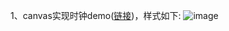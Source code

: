 1、canvas实现时钟demo([链接](https://github.com/yht1989/clock-demo/blob/master/clock.html))，样式如下:
![image](https://github.com/yht1989/clock-demo/blob/master/clock.png)
